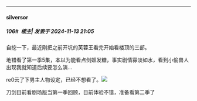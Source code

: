 ﻿
*****

####  silversor  
##### 106#         楼主| 发表于 2024-11-13 21:05

自挖一下，最近刚把之前开坑的芙蓉王看完开始看楼顶的三部。

地错看了第一季5集，本以为能看点剑姬发糖，事实剧情寡淡如水，看到小偷兽人出现我就知道后续要怎么演...

re0云了下男主人物设定，已经不想看了。<img src="https://static.saraba1st.com/image/smiley/face2017/068.png" referrerpolicy="no-referrer">

刀剑目前看剧场版当第一季回顾，目前体验不错，准备看第二季了

